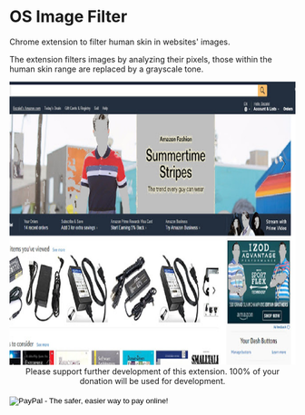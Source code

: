 # OS Image Filter

Chrome extension to filter human skin in websites' images.

The extension filters images by analyzing their pixels, those within the human skin range are replaced by a grayscale tone.

<img src="filtered_website.jpg" height="500"/>

<div>
<div style="text-align: center">
Please support further development of this extension. 100% of your donation will be used for development.
</div><br/>
<form action="https://www.paypal.com/cgi-bin/webscr" method="post" target="_top" style="margin: 0 auto; width: 0>
	<input type="hidden" name="cmd" value="_s-xclick">
	<input type="hidden" name="hosted_button_id" value="KE9PLAN32JWS2">
	<input type="image" src="https://www.paypalobjects.com/en_US/i/btn/btn_donateCC_LG.gif" border="0" name="submit" alt="PayPal - The safer, easier way to pay online!">
	<img alt="" border="0" src="https://www.paypalobjects.com/en_US/i/scr/pixel.gif" width="1" height="1">
</form>
</div>